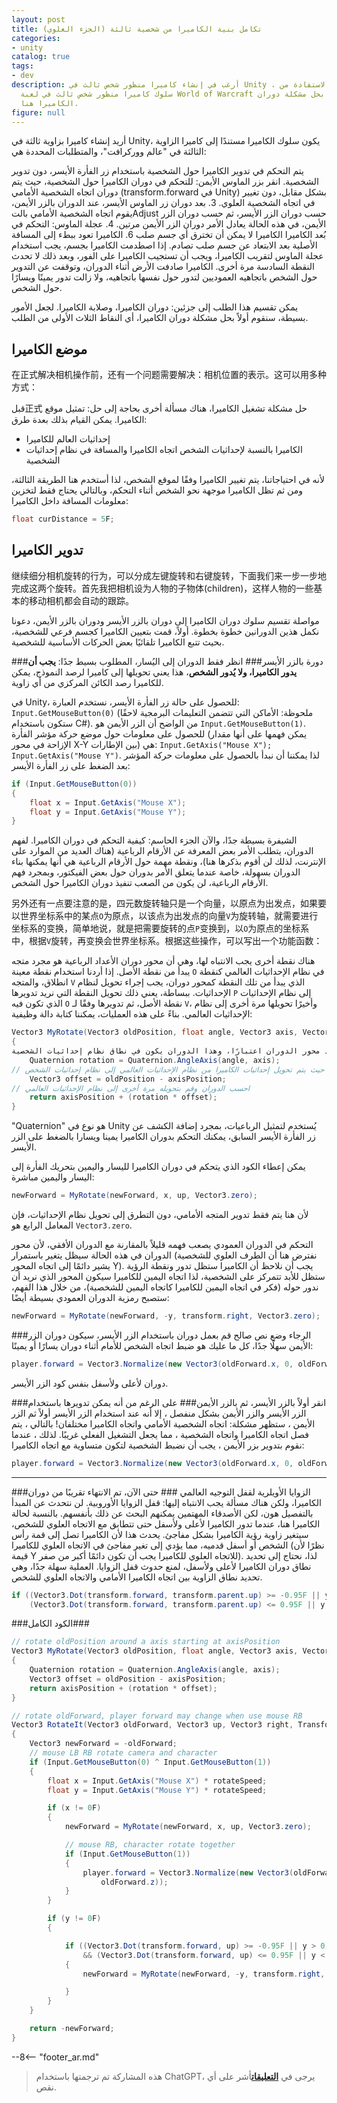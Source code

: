 ```yaml
---
layout: post
title: تكامل بنية الكاميرا من شخصية ثالثة (الجزء العلوي)
categories:
- unity
catalog: true
tags:
- dev
description: أرغب في إنشاء كاميرا منظور شخص ثالث في Unity ، حيث سيتم الاستفادة من
  سلوك كاميرا منظور شخص ثالث في لعبة World of Warcraft كنموذج. لنبدأ بحل مشكلة دوران
  الكاميرا هنا.
figure: null
---
```


<meta property="og:title" content="Unity第三人称相机构建(上)" />

أريد إنشاء كاميرا بزاوية ثالثة في Unity، يكون سلوك الكاميرا مستندًا إلى كاميرا الزاوية الثالثة في "عالم ووركرافت"، والمتطلبات المحددة هي:

يتم التحكم في تدوير الكاميرا حول الشخصية باستخدام زر الفأرة الأيسر، دون تدوير الشخصية.
انقر بزر الماوس الأيمن: للتحكم في دوران الكاميرا حول الشخصية، حيث يتم دوران اتجاه الشخصية الأمامي (transform.forward في Unity) بشكل مقابل، دون تغيير في اتجاه الشخصية العلوي.
3. بعد دوران زر الماوس الأيسر، عند الدوران بالزر الأيمن، يقوم اتجاه الشخصية الأمامي بالتAdjust حسب دوران الزر الأيسر، ثم حسب دوران الزر الأيمن، في هذه الحالة يعادل الأمر دوران الزر الأيمن مرتين.
4. عجلة الماوس: التحكم في بُعد الكاميرا
الكاميرا لا يمكن أن تخترق أي جسم صلب
6. الكاميرا تعود ببطء إلى المسافة الأصلية بعد الابتعاد عن جسم صلب تصادم.
إذا اصطدمت الكاميرا بجسم، يجب استخدام عجلة الماوس لتقريب الكاميرا، ويجب أن تستجيب الكاميرا على الفور، وبعد ذلك لا تحدث النقطة السادسة مرة أخرى.
الكاميرا صادفت الأرض أثناء الدوران، وتوقفت عن التدوير حول الشخص باتجاهيه العموديين لتدور حول نفسها باتجاهيه، ولا زالت تدور يمينًا ويسارًا حول الشخص.



يمكن تقسيم هذا الطلب إلى جزئين: دوران الكاميرا، وصلابة الكاميرا. لجعل الأمور بسيطة، سنقوم أولاً بحل مشكلة دوران الكاميرا، أي النقاط الثلاث الأولى من الطلب.

موضع الكاميرا
----------------
在正式解决相机操作前，还有一个问题需要解决：相机位置的表示。这可以用多种方式：

قبل正式 حل مشكلة تشغيل الكاميرا، هناك مسألة أخرى بحاجة إلى حل: تمثيل موقع الكاميرا. يمكن القيام بذلك بعدة طرق:

- إحداثيات العالم للكاميرا
- الكاميرا بالنسبة لإحداثيات الشخص
اتجاه الكاميرا والمسافة في نظام إحداثيات الشخصية

لأنه في احتياجاتنا، يتم تغيير الكاميرا وفقًا لموقع الشخص، لذا أستخدم هنا الطريقة الثالثة، ومن ثم تظل الكاميرا موجهة نحو الشخص أثناء التحكم، وبالتالي يحتاج فقط لتخزين معلومات المسافة داخل الكاميرا:

```c#
float curDistance = 5F;
```

تدوير الكاميرا
-------------
继续细分相机旋转的行为，可以分成左键旋转和右键旋转，下面我们来一步一步地完成这两个旋转。首先我把相机设为人物的子物体(children)，这样人物的一些基本的移动相机都会自动的跟踪。 

مواصلة تقسيم سلوك دوران الكاميرا إلى دوران بالزر الأيسر ودوران بالزر الأيمن، دعونا نكمل هذين الدورانين خطوة بخطوة. أولاً، قمت بتعيين الكاميرا كجسم فرعي للشخصية، بحيث تتبع الكاميرا تلقائيًا بعض الحركات الأساسية للشخصية.

###دورة بالزر الأيسر###
انظر فقط الدوران إلى اليُسار، المطلوب بسيط جدًا: **يجب أن يدور الكاميرا، ولا يُدور الشخص**، هذا يعني تحويلها إلى كاميرا لرصد النموذج، يمكن للكاميرا رصد الكائن المركزي من أي زاوية.

في Unity، للحصول على حالة زر الفأرة الأيسر، نستخدم العبارة: `Input.GetMouseButton(0)` (ملحوظة: الأماكن التي تتضمن التعليمات البرمجية لاحقًا ستكون باستخدام C#). من الواضح أن الزر الأيمن هو `Input.GetMouseButton(1)`. للحصول على معلومات حول موضع حركة مؤشر الفأرة (يمكن فهمها على أنها مقدار الإزاحة في محور X-Y بين الإطارات) هي: `Input.GetAxis("Mouse X"); Input.GetAxis("Mouse Y")`. لذا يمكننا أن نبدأ بالحصول على معلومات حركة المؤشر بعد الضغط على زر الفأرة الأيسر:

```csharp
if (Input.GetMouseButton(0))
{
    float x = Input.GetAxis("Mouse X");
    float y = Input.GetAxis("Mouse Y");
}
```
 
الشيفرة بسيطة جدًا، والآن الجزء الحاسم: كيفية التحكم في دوران الكاميرا. لفهم الدوران، يتطلب الأمر بعض المعرفة عن الأرقام الرباعية (هناك العديد من الموارد على الإنترنت، لذلك لن أقوم بذكرها هنا)، ونقطة مهمة حول الأرقام الرباعية هي أنها يمكنها بناء الدوران بسهولة، خاصة عندما يتعلق الأمر بدوران حول بعض الفيكتور، وبمجرد فهم الأرقام الرباعية، لن يكون من الصعب تنفيذ دوران الكاميرا حول الشخص.

另外还有一点要注意的是，四元数旋转轴只是一个向量，以原点为出发点，如果要以世界坐标系中的某点`O`为原点，以该点为出发点的向量`V`为旋转轴，就需要进行坐标系的变换，简单地说，就是把需要旋转的点`P`变换到，以`O`为原点的坐标系中，根据`V`旋转，再变换会世界坐标系。根据这些操作，可以写出一个功能函数：

هناك نقطة أخرى يجب الانتباه لها، وهي أن محور دوران الأعداد الرباعية هو مجرد متجه يبدأ من نقطة الأصل. إذا أردنا استخدام نقطة معينة `O` في نظام الإحداثيات العالمي كنقطة انطلاق، والمتجه `V` الذي يبدأ من تلك النقطة كمحور دوران، يجب إجراء تحويل لنظام الإحداثيات. ببساطة، يعني ذلك تحويل النقطة التي نريد تدويرها `P` إلى نظام الإحداثيات الذي تكون فيه `O` نقطة الأصل، ثم تدويرها وفقًا لـ `V`، وأخيرًا تحويلها مرة أخرى إلى نظام الإحداثيات العالمي. بناءً على هذه العمليات، يمكننا كتابة دالة وظيفية:

```c#
Vector3 MyRotate(Vector3 oldPosition, float angle, Vector3 axis, Vector3 axisPosition)
{
قم بإنشاء رباعي يأخذ محور الدوران اعتبارًا، وهذا الدوران يكون في نطاق نظام إحداثيات الشخصية.
    Quaternion rotation = Quaternion.AngleAxis(angle, axis);
// هنا ما نقوم به هو تحويل نظام الإحداثيات، حيث يتم تحويل إحداثيات الكاميرا من نظام الإحداثيات العالمي إلى نظام إحداثيات الشخص.
    Vector3 offset = oldPosition - axisPosition;
// احسب الدوران وقم بتحويله مرة أخرى إلى نظام الإحداثيات العالمي
    return axisPosition + (rotation * offset);
}
```
"Quaternion" هو نوع في Unity يُستخدم لتمثيل الرباعيات، بمجرد إضافة الكشف عن زر الفأرة الأيسر السابق، يمكنك التحكم بدوران الكاميرا يمينا ويسارا بالضغط على الزر الأيسر.

يمكن إعطاء الكود الذي يتحكم في دوران الكاميرا لليسار واليمين بتحريك الفأرة إلى اليسار واليمين مباشرة:

```c#
newForward = MyRotate(newForward, x, up, Vector3.zero);
```
لأن هنا يتم فقط تدوير المتجه الأمامي، دون التطرق إلى تحويل نظام الإحداثيات، فإن المعامل الرابع هو `Vector3.zero`.

التحكم في الدوران العمودي يصعب فهمه قليلاً بالمقارنة مع الدوران الأفقي، لأن محور الدوران في هذه الحالة سيظل يتغير باستمرار (نفترض هنا أن الطرف العلوي للشخصية يشير دائمًا إلى اتجاه المحور Y). يجب أن نلاحظ أن الكاميرا ستظل تدور ونقطة الرؤية ستظل للأبد تتمركز على الشخصية، لذا اتجاه اليمين للكاميرا سيكون المحور الذي نريد أن ندور حوله (فكر في اتجاه اليمين للكاميرا كاتجاه اليمين للشخصية)، من خلال هذا الفهم، ستصبح رمزية الدوران العمودي بسيطة أيضًا:

```csharp
newForward = MyRotate(newForward, -y, transform.right, Vector3.zero);
```

###الرجاء وضع نص صالح
قم بعمل دوران باستخدام الزر الأيسر، سيكون دوران الزر الأيمن سهلًا جدًا، كل ما عليك هو ضبط اتجاه الشخص للأمام أثناء دوران يسارًا أو يمينًا:

```csharp
player.forward = Vector3.Normalize(new Vector3(oldForward.x, 0, oldForward.z));
```

دوران لأعلى ولأسفل بنفس كود الزر الأيسر.

###انقر أولاً بالزر الأيسر، ثم بالزر الأيمن###
على الرغم من أنه يمكن تدويرها باستخدام الزر الأيسر والزر الأيمن بشكل منفصل ، إلا أنه عند استخدام الزر الأيسر أولاً ثم الزر الأيمن ، ستظهر مشكلة: اتجاه الشخصية الأمامي واتجاه الكاميرا مختلفان! بالتالي ، يتم فصل اتجاه الكاميرا واتجاه الشخصية ، مما يجعل التشغيل الفعلي غريبًا. لذلك ، عندما نقوم بتدوير بزر الأيمن ، يجب أن نضبط الشخصية لتكون متساوية مع اتجاه الكاميرا:

```csharp
player.forward = Vector3.Normalize(new Vector3(oldForward.x, 0, oldForward.z));

```

- - - 

###الزوايا الأويلرية لقفل التوجيه العالمي ###
حتى الآن، تم الانتهاء تقريبًا من دوران الكاميرا، ولكن هناك مسألة يجب الانتباه إليها: قفل الزوايا الأوروبية. لن نتحدث عن المبدأ بالتفصيل هون، لكن الأصدقاء المهتمين يمكنهم البحث عن ذلك بأنفسهم. بالنسبة لحالة الكاميرا هنا، عندما تدور الكاميرا لأعلى ولأسفل حتى تتطابق مع الاتجاه العلوي للشخص، سيتغير زاوية رؤية الكاميرا بشكل مفاجئ. يحدث هذا لأن الكاميرا تصل إلى قمة رأس الشخص أو أسفل قدميه، مما يؤدي إلى تغير مفاجئ في الاتجاه العلوي للكاميرا (نظرًا لأن قيمة Y للاتجاه العلوي للكاميرا يجب أن تكون دائمًا أكبر من صفر). لذا، نحتاج إلى تحديد نطاق دوران الكاميرا لأعلى ولأسفل، لمنع حدوث قفل الزوايا. العملية سهلة جدًا، وهي تحديد نطاق الزاوية بين اتجاه الكاميرا الأمامي والاتجاه العلوي للشخص.

```c#
if ((Vector3.Dot(transform.forward, transform.parent.up) >= -0.95F || y > 0) &&
    (Vector3.Dot(transform.forward, transform.parent.up) <= 0.95F || y < 0))
```

###الكود الكامل###

```csharp
// rotate oldPosition around a axis starting at axisPosition
Vector3 MyRotate(Vector3 oldPosition, float angle, Vector3 axis, Vector3 axisPosition)
{
    Quaternion rotation = Quaternion.AngleAxis(angle, axis);
    Vector3 offset = oldPosition - axisPosition;
    return axisPosition + (rotation * offset);
}

// rotate oldForward, player forward may change when use mouse RB
Vector3 RotateIt(Vector3 oldForward, Vector3 up, Vector3 right, Transform player)
{
    Vector3 newForward = -oldForward;
    // mouse LB RB rotate camera and character
    if (Input.GetMouseButton(0) ^ Input.GetMouseButton(1))
    {
        float x = Input.GetAxis("Mouse X") * rotateSpeed;
        float y = Input.GetAxis("Mouse Y") * rotateSpeed;

        if (x != 0F)
        {
            newForward = MyRotate(newForward, x, up, Vector3.zero);

            // mouse RB, character rotate together
            if (Input.GetMouseButton(1))
            {
                player.forward = Vector3.Normalize(new Vector3(oldForward.x, 0, 
                    oldForward.z));
            }
        }

        if (y != 0F)
        {

            if ((Vector3.Dot(transform.forward, up) >= -0.95F || y > 0)
                && (Vector3.Dot(transform.forward, up) <= 0.95F || y < 0))
            {
                newForward = MyRotate(newForward, -y, transform.right, Vector3.zero);

            }
        }
    }

    return -newForward;
}
```

--8<-- "footer_ar.md"


> هذه المشاركة تم ترجمتها باستخدام ChatGPT، يرجى في [**التعليقات**](https://github.com/disenone/wiki_blog/issues/new)أشر على أي نقص. 
